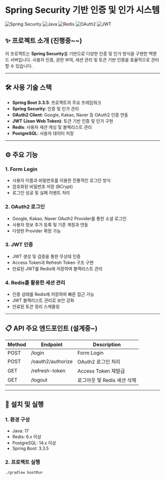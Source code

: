 # Spring Security 기반 인증 및 인가 시스템

![Spring Security](https://img.shields.io/badge/Spring%20Security-%234CAF50.svg?style=for-the-badge&logo=spring&logoColor=white)
![Java](https://img.shields.io/badge/Java-17-%23f89820?style=for-the-badge&logo=openjdk&logoColor=white)
![Redis](https://img.shields.io/badge/Redis-%23DC382D.svg?style=for-the-badge&logo=redis&logoColor=white)
![OAuth2](https://img.shields.io/badge/OAuth2-%237E57C2.svg?style=for-the-badge&logo=oauth&logoColor=white)
![JWT](https://img.shields.io/badge/JWT-%2300A4FF.svg?style=for-the-badge&logo=jsonwebtokens&logoColor=white)

## ✨ 프로젝트 소개 (진행중~~)
이 프로젝트는 **Spring Security**를 기반으로 다양한 인증 및 인가 방식을 구현한 백엔드 서버입니다. 사용자 인증, 권한 부여, 세션 관리 및 토큰 기반 인증을 효율적으로 관리할 수 있습니다.

---

## 🛠️ 사용 기술 스택
- **Spring Boot 3.3.5**: 프로젝트의 주요 프레임워크
- **Spring Security**: 인증 및 인가 관리
- **OAuth2 Client**: Google, Kakao, Naver 등 OAuth2 인증 연동
- **JWT (Json Web Token)**: 토큰 기반 인증 및 인가 구현
- **Redis**: 사용자 세션 캐싱 및 블랙리스트 관리
- **PostgreSQL**: 사용자 데이터 저장

---

## ⚙️ 주요 기능

### 1. **Form Login**
- 사용자 이름과 비밀번호를 이용한 전통적인 로그인 방식
- 암호화된 비밀번호 저장 (BCrypt)
- 로그인 성공 및 실패 이벤트 처리

### 2. **OAuth2 로그인**
- Google, Kakao, Naver OAuth2 Provider를 통한 소셜 로그인
- 사용자 정보 추가 등록 및 기존 계정과 연동
- 다양한 Provider 확장 가능

### 3. **JWT 인증**
- JWT 생성 및 검증을 통한 무상태 인증
- Access Token과 Refresh Token 구조 구현
- 만료된 JWT를 Redis에 저장하여 블랙리스트 관리

### 4. **Redis를 활용한 세션 관리**
- 인증 상태를 Redis에 저장하여 빠른 접근 가능
- JWT 블랙리스트 관리로 보안 강화
- 만료된 토큰 정리 스케줄링

---

## 📋 API 주요 엔드포인트 (설계중~)

| Method | Endpoint            | Description                     |
|--------|---------------------|---------------------------------|
| POST   | /login              | Form Login                     |
| POST   | /oauth2/authorize   | OAuth2 로그인 처리               |
| GET    | /refresh-token      | Access Token 재발급            |
| GET    | /logout             | 로그아웃 및 Redis 세션 삭제     |

---

## 🚀 설치 및 실행

### 1. **환경 구성**
- Java: 17
- Redis: 6.x 이상
- PostgreSQL: 14.x 이상
- Spring Boot: 3.3.5

### 2. **프로젝트 실행**
```bash
./gradlew bootRun

